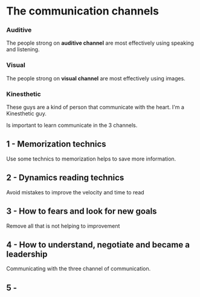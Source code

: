 # The communication channels

### Auditive
The people strong on **auditive channel** are most effectively using speaking and listening.

### Visual
The people strong on **visual channel** are most effectively using images.

### Kinesthetic
These guys are a kind of person that communicate with the heart. I'm a Kinesthetic guy.

Is important to learn communicate in the 3 channels.


## 1 - Memorization technics

Use some technics to memorization helps to save more information.

## 2 - Dynamics reading technics

Avoid mistakes to improve the velocity and time to read

## 3 - How to fears and look for new goals

Remove all that is not helping to improvement

## 4 - How to understand, negotiate and became a leadership

Communicating with the three channel of communication.

## 5 - 
